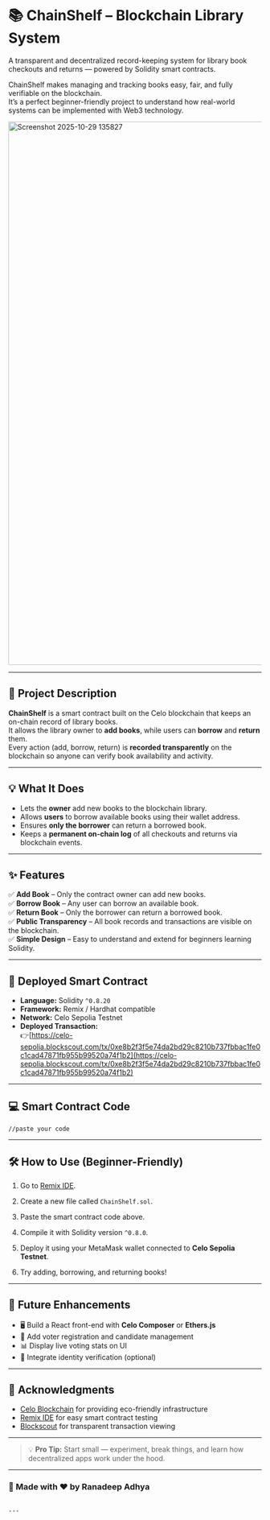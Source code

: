# 📚 ChainShelf – Blockchain Library System

A transparent and decentralized record-keeping system for library book checkouts and returns — powered by Solidity smart contracts.  

ChainShelf makes managing and tracking books easy, fair, and fully verifiable on the blockchain.  
It’s a perfect beginner-friendly project to understand how real-world systems can be implemented with Web3 technology.

<img width="1920" height="1080" alt="Screenshot 2025-10-29 135827" src="https://github.com/user-attachments/assets/40527212-cff6-4bb4-bca0-9dafe8769967" />



---

## 🚀 Project Description

**ChainShelf** is a smart contract built on the Celo blockchain that keeps an on-chain record of library books.  
It allows the library owner to **add books**, while users can **borrow** and **return** them.  
Every action (add, borrow, return) is **recorded transparently** on the blockchain so anyone can verify book availability and activity.

---

## 💡 What It Does

- Lets the **owner** add new books to the blockchain library.  
- Allows **users** to borrow available books using their wallet address.  
- Ensures **only the borrower** can return a borrowed book.  
- Keeps a **permanent on-chain log** of all checkouts and returns via blockchain events.  

---

## ✨ Features

✅ **Add Book** – Only the contract owner can add new books.  
✅ **Borrow Book** – Any user can borrow an available book.  
✅ **Return Book** – Only the borrower can return a borrowed book.  
✅ **Public Transparency** – All book records and transactions are visible on the blockchain.  
✅ **Simple Design** – Easy to understand and extend for beginners learning Solidity.  

---

## 🔗 Deployed Smart Contract

- **Language:** Solidity `^0.8.20`  
- **Framework:** Remix / Hardhat compatible  
- **Network:** Celo Sepolia Testnet  
- **Deployed Transaction:**  
  👉[https://celo-sepolia.blockscout.com/tx/0xe8b2f3f5e74da2bd29c8210b737fbbac1fe0c1cad47871fb955b99520a74f1b2](https://celo-sepolia.blockscout.com/tx/0xe8b2f3f5e74da2bd29c8210b737fbbac1fe0c1cad47871fb955b99520a74f1b2)

---

## 💻 Smart Contract Code

```solidity
//paste your code
````

---


## 🛠️ How to Use (Beginner-Friendly)

1. Go to [Remix IDE](https://remix.ethereum.org/).

2. Create a new file called `ChainShelf.sol`.

3. Paste the smart contract code above.

4. Compile it with Solidity version `^0.8.0`.

5. Deploy it using your MetaMask wallet connected to **Celo Sepolia Testnet**.

6. Try adding, borrowing, and returning books!

---

## 🧩 Future Enhancements

* 🖥️ Build a React front-end with **Celo Composer** or **Ethers.js**
* 🧾 Add voter registration and candidate management
* 📊 Display live voting stats on UI
* 🔐 Integrate identity verification (optional)

---

## 🙌 Acknowledgments

* [Celo Blockchain](https://celo.org/) for providing eco-friendly infrastructure
* [Remix IDE](https://remix.ethereum.org/) for easy smart contract testing
* [Blockscout](https://blockscout.com/) for transparent transaction viewing

---

> 💡 **Pro Tip:** Start small — experiment, break things, and learn how decentralized apps work under the hood.

---

### 🧠 Made with ❤️ by Ranadeep Adhya

```

---
